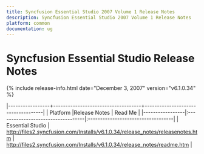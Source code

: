 ```yaml
---
title: Syncfusion Essential Studio 2007 Volume 1 Release Notes  
description: Syncfusion Essential Studio 2007 Volume 1 Release Notes  
platform: common
documentation: ug
---
```


# Syncfusion Essential Studio Release Notes  

{% include release-info.html date="December 3, 2007"  version="v6.1.0.34" %} 



|-----------------+------------------------------------+------------------------------------|
|   Platform      |Release Notes                       | Read Me                            |
|-----------------|:-----------------------------------|:-----------------------------------|
| Essential Studio  | <http://files2.syncfusion.com/Installs/v6.1.0.34/release_notes/releasenotes.htm> | <http://files2.syncfusion.com/Installs/v6.1.0.34/release_notes/readme.htm> |
